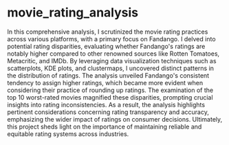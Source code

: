 # movie_rating_analysis

In this comprehensive analysis, I scrutinized the movie rating practices across various platforms, with a primary focus on Fandango. I delved into potential rating disparities, evaluating whether Fandango's ratings are notably higher compared to other renowned sources like Rotten Tomatoes, Metacritic, and IMDb. By leveraging data visualization techniques such as scatterplots, KDE plots, and clustermaps, I uncovered distinct patterns in the distribution of ratings. The analysis unveiled Fandango's consistent tendency to assign higher ratings, which became more evident when considering their practice of rounding up ratings. The examination of the top 10 worst-rated movies magnified these disparities, prompting crucial insights into rating inconsistencies. As a result, the analysis highlights pertinent considerations concerning rating transparency and accuracy, emphasizing the wider impact of ratings on consumer decisions. Ultimately, this project sheds light on the importance of maintaining reliable and equitable rating systems across industries.
